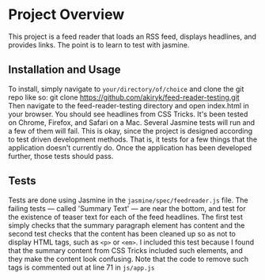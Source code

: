 # Project Overview

This project is a feed reader that loads an RSS feed, displays headlines, and provides links. The point is to learn to test with jasmine.

## Installation and Usage

To install, simply navigate to `your/directory/of/choice` and clone the git repo like so:
    git clone https://github.com/akiryk/feed-reader-testing.git
Then navigate to the feed-reader-testing directory and open index.html in your browser. You should see headlines from CSS Tricks. It's been tested on Chrome, Firefox, and Safari on a Mac. Several Jasmine tests will run and a few of them will fail. This is okay, since the project is designed according to test driven development methods. That is, it tests for a few things that the application doesn't currently do. Once the application has been developed further, those tests should pass.

## Tests

Tests are done using Jasmine in the `jasmine/spec/feedreader.js` file. The failing tests — called 'Summary Text' — are near the bottom, and test for the existence of teaser text for each of the feed headlines. The first test simply checks that the summary paragraph element has content and the second test checks that the content has been cleaned up so as not to display HTML tags, such as `<p>` or `<em>`. I included this test because I found that the summary content from CSS Tricks included such elements, and they make the content look confusing. Note that the code to remove such tags is commented out at line 71 in `js/app.js`
